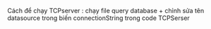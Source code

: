 Cách để chạy TCPserver : chạy file query database + chỉnh sửa tên datasource  trong biến connectionString trong code TCPSerser 
